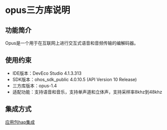 # opus三方库说明

## 功能简介

Opus是一个用于在互联网上进行交互式语音和音频传输的编解码器。

 ## 使用约束
-  IDE版本：DevEco Studio 4.1.3.313 
-  SDK版本：ohos_sdk_public 4.0.10.5 (API Version 10 Release)
-  三方库版本：opus-1.4
-  适配功能：支持语音和音乐，支持单声道和立体声，支持采样率8khz到48khz

 ## 集成方式
 [应用包hap集成](docs/hap_integrate.md)





